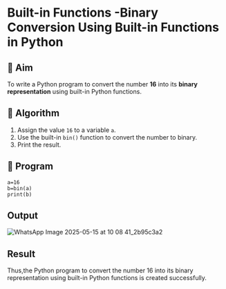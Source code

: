 # Built-in Functions -Binary Conversion Using Built-in Functions in Python

## 🎯 Aim
To write a Python program to convert the number **16** into its **binary representation** using built-in Python functions.

## 🧠 Algorithm
1. Assign the value `16` to a variable `a`.
2. Use the built-in `bin()` function to convert the number to binary.
3. Print the result.

## 🧾 Program

```
a=16
b=bin(a)
print(b)
```

## Output

![WhatsApp Image 2025-05-15 at 10 08 41_2b95c3a2](https://github.com/user-attachments/assets/990e9938-319e-41fb-b4ef-2354ce8c1331)

## Result

Thus,the Python program to convert the number 16 into its binary representation using built-in Python functions is created successfully.
